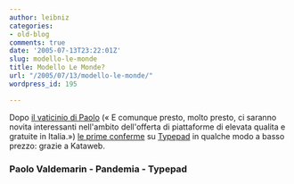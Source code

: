 ```yaml
---
author: leibniz
categories:
- old-blog
comments: true
date: '2005-07-13T23:22:01Z'
slug: modello-le-monde
title: Modello Le Monde?
url: "/2005/07/13/modello-le-monde/"
wordpress_id: 195

---
```

Dopo [il vaticinio di Paolo](http://paolo.evectors.it/italian/2005/07/08.html) («
E comunque presto, molto presto, ci saranno novita interessanti
nell'ambito dell'offerta di piattaforme di elevata qualita e gratuite
in Italia.») [le prime conferme](http://www.pandemia.info/archives/2005/06/typepad_arriva.html) su [Typepad](http://www.typepad.com/siteit/) in qualche modo a basso prezzo: grazie a Kataweb.  



### Paolo Valdemarin - Pandemia - Typepad  


